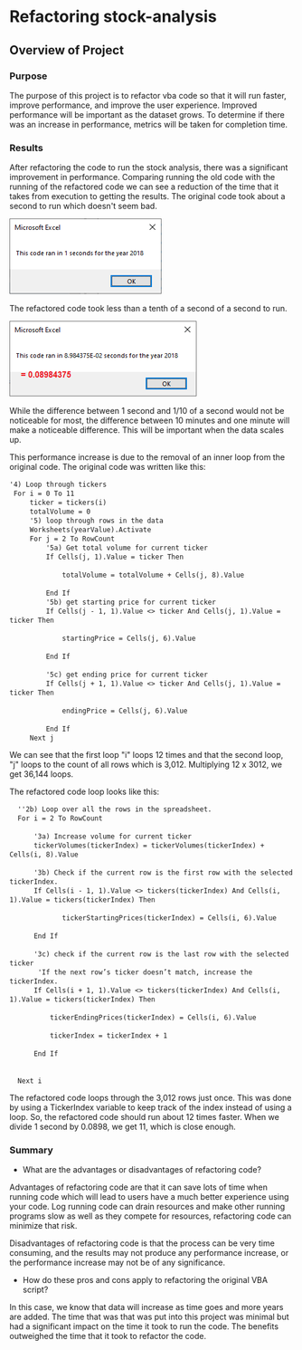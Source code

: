 # Refactoring stock-analysis

## Overview of Project

### Purpose
The purpose of this project is to refactor vba code so that it will run faster, improve performance, and improve the user experience. Improved performance will be important as the dataset grows. To determine if there was an increase in performance, metrics will be taken for completion time.
### Results
After refactoring the code to run the stock analysis, there was a significant improvement in performance. Comparing running the old code with the running of the refactored code we can see a reduction of the time that it takes from execution to getting the results. The original code took about a second to run which doesn't seem bad.

![This is an image](/Resources/VBA_Challenge_2018.png)

The refactored code took less than a tenth of a second of a second to run.

![This is an image](/Resources/VBA_Challenge_2018_Refactored.png)

While the difference between 1 second and 1/10 of a second would not be noticeable for most, the difference between 10 minutes and one minute will make a noticeable difference.  This will be important when the data scales up.

This performance increase is due to the removal of an inner loop from the original code. The original code was written like this:
  ```vba
  '4) Loop through tickers
   For i = 0 To 11
       ticker = tickers(i)
       totalVolume = 0
       '5) loop through rows in the data
       Worksheets(yearValue).Activate
       For j = 2 To RowCount
           '5a) Get total volume for current ticker
           If Cells(j, 1).Value = ticker Then

               totalVolume = totalVolume + Cells(j, 8).Value

           End If
           '5b) get starting price for current ticker
           If Cells(j - 1, 1).Value <> ticker And Cells(j, 1).Value = ticker Then

               startingPrice = Cells(j, 6).Value

           End If

           '5c) get ending price for current ticker
           If Cells(j + 1, 1).Value <> ticker And Cells(j, 1).Value = ticker Then

               endingPrice = Cells(j, 6).Value

           End If
       Next j
```
We can see that the first loop "i" loops 12 times and that the second loop, "j" loops to the count of all rows which is 3,012. Multiplying 12 x 3012, we get 36,144 loops.

The refactored code loop looks like this:
  ```vba
    ''2b) Loop over all the rows in the spreadsheet.
    For i = 2 To RowCount
    
        '3a) Increase volume for current ticker
        tickerVolumes(tickerIndex) = tickerVolumes(tickerIndex) + Cells(i, 8).Value
        
        '3b) Check if the current row is the first row with the selected tickerIndex.
        If Cells(i - 1, 1).Value <> tickers(tickerIndex) And Cells(i, 1).Value = tickers(tickerIndex) Then

               tickerStartingPrices(tickerIndex) = Cells(i, 6).Value

        End If
        
        '3c) check if the current row is the last row with the selected ticker
         'If the next row’s ticker doesn’t match, increase the tickerIndex.
        If Cells(i + 1, 1).Value <> tickers(tickerIndex) And Cells(i, 1).Value = tickers(tickerIndex) Then

            tickerEndingPrices(tickerIndex) = Cells(i, 6).Value
            
            tickerIndex = tickerIndex + 1
            
        End If

    
    Next i
```
The refactored code loops through the 3,012 rows just once. This was done by using a TickerIndex variable to keep track of the index instead of using a loop. So, the refactored code should run about 12 times faster. When we divide 1 second by 0.0898, we get 11, which is close enough.
### Summary

- What are the advantages or disadvantages of refactoring code?

Advantages of refactoring code are that it can save lots of time when running code which will lead to users have a much better experience using your code.  Log running code can drain resources and make other running programs slow as well as they compete for resources, refactoring code can minimize that risk.

Disadvantages of refactoring code is that the process can be very time consuming, and the results may not produce any performance increase, or the performance increase may not be of any significance.

- How do these pros and cons apply to refactoring the original VBA script?

In this case, we know that data will increase as time goes and more years are added. The time that was that was put into this project was minimal but had a significant impact on the time it took to run the code. The benefits outweighed the time that it took to refactor the code.

